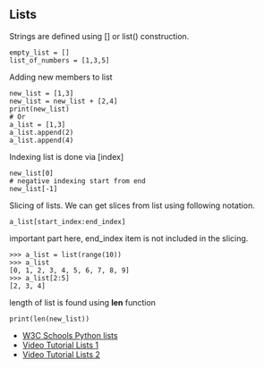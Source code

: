 ## Lists


Strings are defined using [] or list() construction.


    empty_list = []
    list_of_numbers = [1,3,5]


Adding new members to list

    new_list = [1,3]
    new_list = new_list + [2,4]
    print(new_list)
    # Or
    a_list = [1,3]
    a_list.append(2)
    a_list.append(4)


Indexing list is done via [index]

    new_list[0]
    # negative indexing start from end
    new_list[-1]

Slicing of lists. We can get slices from list using following notation.

    a_list[start_index:end_index]

important part here, end_index item is not included in the slicing.


    >>> a_list = list(range(10))
    >>> a_list
    [0, 1, 2, 3, 4, 5, 6, 7, 8, 9]
    >>> a_list[2:5]
    [2, 3, 4]


length of list is found using **len** function


    print(len(new_list))


- [W3C Schools Python lists](https://www.w3schools.com/python/python_lists.asp)
- [Video Tutorial Lists 1](https://youtu.be/tw7ror9x32s)
- [Video Tutorial Lists 2](https://youtu.be/ohCDWZgNIU0)


